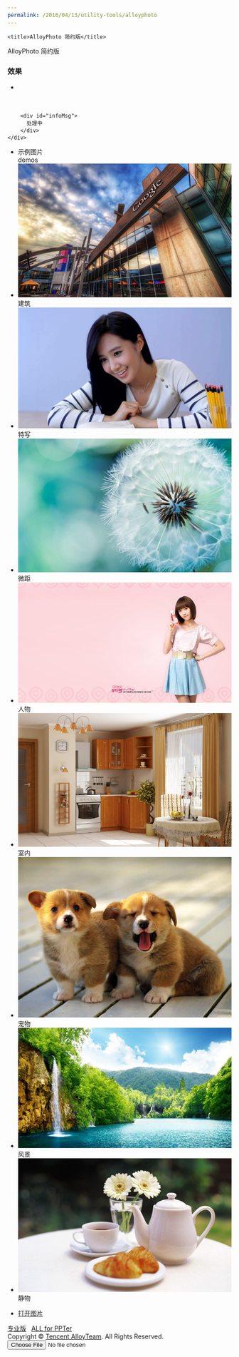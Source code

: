 ```yaml
---
permalink: /2016/04/13/utility-tools/alloyphoto
---
```

<html lang="en">
<head>
	<meta charset="UTF-8">
  <meta name="author" content="Tencent.AlloyTeam.Dorsywang" />
  <meta name="copyright" content="Tencent.AlloyTeam" />
  <meta name="keywords" content="alloyPhoto 简约版,alloyImage,alloyPhoto,html5 canvas,alloyTeam" />
  <meta name="description" content="alloyPhoto简约版，一款基于alloyImage库的图像处理应用,alloyImage是基于html5的图像处理js代码库。" />
  
	<title>AlloyPhoto 简约版</title>
  <link media="all" rel="stylesheet" href="/assets/tools/alloyphoto/main.css" type="text/css" />
  <link media="all" rel="stylesheet" href="/assets/tools/alloyphoto/bar.css" type="text/css" />
  <script type="text/javascript" src="/assets/tools/alloyphoto/alloyimage.js"></script>
  <script type="text/javascript" src="/assets/tools/alloyphoto/main2.js"></script>
</head>
<body>
<div class="header">AlloyPhoto 简约版</div>
<div class="wrapper">
  <div class="left">
    <h3>效果</h3>
    <ul id="effects" class="effects">
      <li class="e_item">
        <div class="imgWrapper">
        </div>
      </li>
    </ul>
  </div>
  <div class="right">
    <div id="picWrapper" class="picWrapper">
        <img src="img/bulding.jpg" class="pic" id="pic" alt="" draggable="false"/>

        <div id="infoMsg">
          处理中
        </div>
    </div>
    
  </div>	
</div>
<div class="command">
  <ul class="demoImg">
    <li>示例图片 <br />demos</li>
    <li class="d_item"><img src="/assets/tools/alloyphoto/bulding.jpg" /><div class='lab'>建筑</div></li>
    <li class="d_item"><img src="/assets/tools/alloyphoto/big.jpg" /><div class='lab'>特写</div></li>
    <li class="d_item"><img src="/assets/tools/alloyphoto/small.jpg" /><div class='lab'>微距</div></li>
    <li class="d_item"><img src="/assets/tools/alloyphoto/girl.jpg" /><div class='lab'>人物</div></li>
    <li class="d_item"><img src="/assets/tools/alloyphoto/inner.jpg" /><div class='lab'>室内</div></li>
    <li class="d_item"><img src="/assets/tools/alloyphoto/pet.jpg" /><div class='lab'>宠物</div></li>
    <li class="d_item"><img src="/assets/tools/alloyphoto/scen.jpg" /><div class='lab'>风景</div></li>
    <li class="d_item"><img src="/assets/tools/alloyphoto/stop.jpg" /><div class='lab'>静物</div></li>
  </ul>
  <ul class="command_items">
    <li>
        <a class="button" href="#" class="mask">打开图片</a>
    </li>
  </ul>
  <div class="footer">
    <div class="links">
      <a href="http://zhiyingfang.github.io/2016/04/13/utility-tools/alloyphotopro">专业版</a> &nbsp;&nbsp;<a href="http://zhiyingfang.github.io/" target="_blank">ALL for PPTer</a>
    </div>
    <div class="copyright">Copyright &copy; <script>document.write(new Date().getFullYear());</script> <a href="http://www.AlloyTeam.com/" target="_blank">Tencent AlloyTeam</a>. All Rights Reserved.</div>
  </div>
</div>
<input type="file" name="open" id="open" class="open" />
<script type="text/javascript">

	  var _gaq = _gaq || [];
	  _gaq.push(['_setAccount', 'UA-23019343-9']);
	  _gaq.push(['_trackPageview']);

	  (function() {
		var ga = document.createElement('script'); ga.type = 'text/javascript'; ga.async = true;
		ga.src = ('https:' == document.location.protocol ? 'https://ssl' : 'http://www') + '.google-analytics.com/ga.js';
		var s = document.getElementsByTagName('script')[0]; s.parentNode.insertBefore(ga, s);
	  })();

</script>

</body>
</html>
